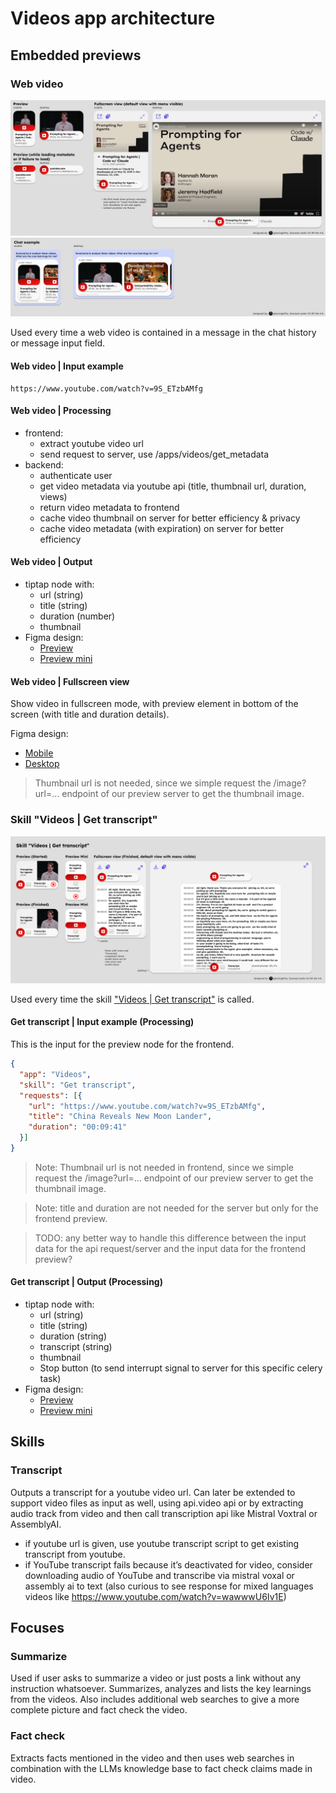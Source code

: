 # Videos app architecture

## Embedded previews

### Web video

[![Web video previews & fullscreen views](../../images/apps/videos/previews/web_video/finished.jpg)](https://www.figma.com/design/PzgE78TVxG0eWuEeO6o8ve/Website?node-id=3403-37227&t=JIw9suqrshvmsdFU-4)
[![Web video previews in chat, example](../../images/apps/videos/previews/web_video/chat_example.jpg)](https://www.figma.com/design/PzgE78TVxG0eWuEeO6o8ve/Website?node-id=3403-37227&t=JIw9suqrshvmsdFU-4)

Used every time a web video is contained in a message in the chat history or message input field.

#### Web video | Input example

```text
https://www.youtube.com/watch?v=9S_ETzbAMfg
```

#### Web video | Processing

- frontend:
  - extract youtube video url
  - send request to server, use /apps/videos/get_metadata
- backend:
    - authenticate user
    - get video metadata via youtube api (title, thumbnail url, duration, views)
    - return video metadata to frontend
    - cache video thumbnail on server for better efficiency & privacy
    - cache video metadata (with expiration) on server for better efficiency

#### Web video | Output

- tiptap node with:
  - url (string)
  - title (string)
  - duration (number)
  - thumbnail
- Figma design:
  - [Preview](https://www.figma.com/design/PzgE78TVxG0eWuEeO6o8ve/Website?node-id=2984-35142&t=JIw9suqrshvmsdFU-4)
  - [Preview mini](https://www.figma.com/design/PzgE78TVxG0eWuEeO6o8ve/Website?node-id=3404-37386&t=JIw9suqrshvmsdFU-4)


#### Web video | Fullscreen view

Show video in fullscreen mode, with preview element in bottom of the screen (with title and duration details).

Figma design:

- [Mobile](https://www.figma.com/design/PzgE78TVxG0eWuEeO6o8ve/Website?node-id=3404-37606&t=JIw9suqrshvmsdFU-4)
- [Desktop](https://www.figma.com/design/PzgE78TVxG0eWuEeO6o8ve/Website?node-id=3403-37311&t=JIw9suqrshvmsdFU-4)



> Thumbnail url is not needed, since we simple request the /image?url=... endpoint of our preview server to get the thumbnail image.

### Skill "Videos | Get transcript"

[![Skill "Videos | Get transcript" previews & fullscreen views](../../images/apps/videos/previews/get_transcript.png)](https://www.figma.com/design/PzgE78TVxG0eWuEeO6o8ve/Website?node-id=3404-37413&t=JIw9suqrshvmsdFU-4)

Used every time the skill ["Videos | Get transcript"](./videos.md#transcript) is called.

#### Get transcript | Input example (Processing)

This is the input for the preview node for the frontend.

```json
{
  "app": "Videos",
  "skill": "Get transcript",
  "requests": [{
    "url": "https://www.youtube.com/watch?v=9S_ETzbAMfg",
    "title": "China Reveals New Moon Lander",
    "duration": "00:09:41"
  }]
}
```

> Note: Thumbnail url is not needed in frontend, since we simple request the /image?url=... endpoint of our preview server to get the thumbnail image.

> Note: title and duration are not needed for the server but only for the frontend preview.

> TODO: any better way to handle this difference between the input data for the api request/server and the input data for the frontend preview?

#### Get transcript | Output (Processing)

- tiptap node with:
  - url (string)
  - title (string)
  - duration (string)
  - transcript (string)
  - thumbnail
  - Stop button (to send interrupt signal to server for this specific celery task)
- Figma design:
  - [Preview](https://www.figma.com/design/PzgE78TVxG0eWuEeO6o8ve/Website?node-id=3404-37465&t=JIw9suqrshvmsdFU-4)
  - [Preview mini](https://www.figma.com/design/PzgE78TVxG0eWuEeO6o8ve/Website?node-id=3404-37414&t=JIw9suqrshvmsdFU-4)


## Skills

### Transcript

Outputs a transcript for a youtube video url. Can later be extended to support video files as input as well, using api.video api or by extracting audio track from video and then call transcription api like Mistral Voxtral or AssemblyAI.

- if youtube url is given, use youtube transcript script to get existing transcript from youtube.
- if YouTube transcript fails because it’s deactivated for video, consider downloading audio of YouTube and transcribe via mistral voxal or assembly ai to text (also curious to see response for mixed languages videos like https://www.youtube.com/watch?v=wawwwU6Iv1E)


## Focuses

### Summarize

Used if user asks to summarize a video or just posts a link without any instruction whatsoever. Summarizes, analyzes and lists the key learnings from the videos. Also includes additional web searches to give a more complete picture and fact check the video.

### Fact check

Extracts facts mentioned in the video and then uses web searches in combination with the LLMs knowledge base to fact check claims made in video.